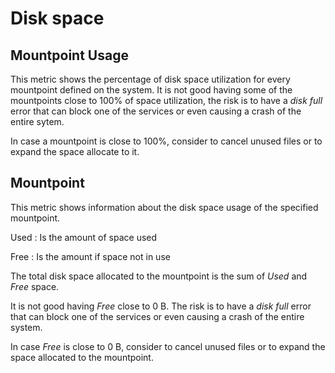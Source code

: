 # Disk space

## Mountpoint Usage

This metric shows the percentage of disk space utilization for every mountpoint defined on the system. It is not good having some of the mountpoints close to 100% of space utilization, the risk is to have a *disk full* error that can block one of the services or even causing a crash of the entire sytem.

In case a mountpoint is close to 100%, consider to cancel unused files or to expand the space allocate to it.

## Mountpoint

This metric shows information about the disk space usage of the specified mountpoint.

Used
: Is the amount of space used

Free
: Is the amount if space not in use

The total disk space allocated to the mountpoint is the sum of *Used* and *Free* space.

It is not good having *Free* close to 0 B. The risk is to have a *disk full* error that can block one of the services or even causing a crash of the entire system.

In case *Free* is close to 0 B, consider to cancel unused files or to expand the space allocated to the mountpoint.
